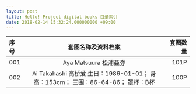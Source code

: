 ```yaml
---
layout: post
title: Hello! Project digital books 目录索引
date: 2018-02-14 15:32:24.000000000 +09:00
---
```


| 序号 | 套图名称及资料档案 | 套图数量 |
|:-------------|:-------------:| -----:|
| 001 | Aya Matsuura 松浦亜弥   | 101P |
| 002 | Ai Takahashi 高桥爱  生日：1986-01-01； 身高：153cm； 三围：86-64-86； 罩杯：B杯 | 100P |
